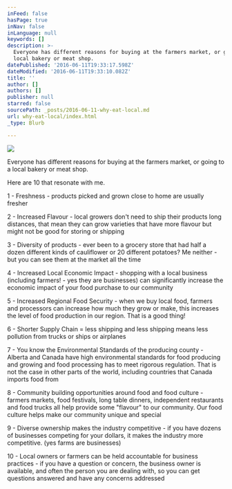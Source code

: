 ```yaml
---
inFeed: false
hasPage: true
inNav: false
inLanguage: null
keywords: []
description: >-
  Everyone has different reasons for buying at the farmers market, or going to a
  local bakery or meat shop.
datePublished: '2016-06-11T19:33:17.598Z'
dateModified: '2016-06-11T19:33:10.082Z'
title: ''
author: []
authors: []
publisher: null
starred: false
sourcePath: _posts/2016-06-11-why-eat-local.md
url: why-eat-local/index.html
_type: Blurb

---
```

![](https://the-grid-user-content.s3-us-west-2.amazonaws.com/3c0d7776-7eaf-47b5-b0b5-24a8b2db0dcf.jpg)

Everyone
has different reasons for buying at the farmers market, or going to a local
bakery or meat shop.

Here are 10 that resonate with me.

1 - Freshness - products picked and grown close to home are usually fresher

2 - Increased Flavour - local growers don't need to ship their products long distances, that mean they can grow varieties that have more flavour but might not be good for storing or shipping

3 - Diversity of products - ever been to a grocery store that had half a dozen different kinds of cauliflower or 20 different potatoes? Me neither - but you can see them at the market all the time

4 - Increased Local Economic Impact - shopping with a local business (including farmers! - yes they are businesses) can significantly increase the economic impact of your food purchase to our community

5 - Increased Regional Food Security - when we buy local food, farmers and processors can increase how much they grow or make, this increases the level of food production in our region. That is a good thing!

6 - Shorter Supply Chain = less shipping and less shipping means less pollution from trucks or ships or airplanes

7 - You know the Environmental Standards of the producing county - Alberta and Canada have high environmental standards for food producing and growing and food processing has to meet rigorous regulation. That is not the case in other parts of the world, including countries that Canada imports food from

8 - Community building opportunities around food and food culture - farmers markets, food festivals, long table dinners, independent restaurants and food trucks all help provide some "flavour" to our community. Our food culture helps make our community unique and special

9 - Diverse ownership makes the industry competitive - if you have dozens of businesses competing for your dollars, it makes the industry more competitive. (yes farms are businesses)

10 - Local owners or farmers can be held accountable for
business practices - if you have a question or concern, the business owner is
available, and often the person you are dealing with, so you can get questions
answered and have any concerns addressed